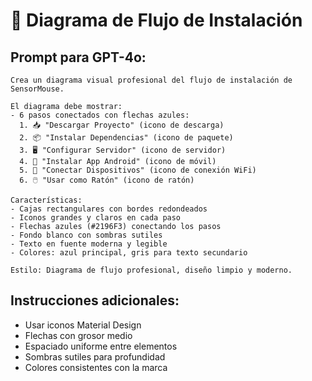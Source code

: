 # 🔧 Diagrama de Flujo de Instalación

## Prompt para GPT-4o:

```
Crea un diagrama visual profesional del flujo de instalación de SensorMouse.

El diagrama debe mostrar:
- 6 pasos conectados con flechas azules:
  1. 📥 "Descargar Proyecto" (icono de descarga)
  2. 📦 "Instalar Dependencias" (icono de paquete)
  3. 🖥️ "Configurar Servidor" (icono de servidor)
  4. 📱 "Instalar App Android" (icono de móvil)
  5. 🔗 "Conectar Dispositivos" (icono de conexión WiFi)
  6. 🖱️ "Usar como Ratón" (icono de ratón)

Características:
- Cajas rectangulares con bordes redondeados
- Iconos grandes y claros en cada paso
- Flechas azules (#2196F3) conectando los pasos
- Fondo blanco con sombras sutiles
- Texto en fuente moderna y legible
- Colores: azul principal, gris para texto secundario

Estilo: Diagrama de flujo profesional, diseño limpio y moderno.
```

## Instrucciones adicionales:
- Usar iconos Material Design
- Flechas con grosor medio
- Espaciado uniforme entre elementos
- Sombras sutiles para profundidad
- Colores consistentes con la marca 